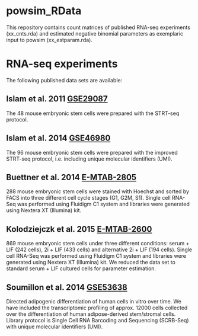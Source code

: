 
<!-- README.md is generated from README.Rmd. Please edit that file -->
powsim\_RData
=============

This repository contains count matrices of published RNA-seq experiments (xx\_cnts.rda) and estimated negative binomial parameters as exemplaric input to powsim (xx\_estparam.rda).

RNA-seq experiments
===================

The following published data sets are available:

Islam et al. 2011 [GSE29087](https://www.ncbi.nlm.nih.gov/geo/query/acc.cgi?acc=GSE29087)
-----------------------------------------------------------------------------------------

The 48 mouse embryonic stem cells were prepared with the STRT-seq protocol.

Islam et al. 2014 [GSE46980](https://www.ncbi.nlm.nih.gov/geo/query/acc.cgi?acc=GSE46980)
-----------------------------------------------------------------------------------------

The 96 mouse embryonic stem cells were prepared with the improved STRT-seq protocol, i.e. including unique molecular identifiers (UMI).

Buettner et al. 2014 [E-MTAB-2805](http://www.ebi.ac.uk/arrayexpress/experiments/E-MTAB-2805/)
----------------------------------------------------------------------------------------------

288 mouse embryonic stem cells were stained with Hoechst and sorted by FACS into three different cell cycle stages (G1, G2M, S1). Single cell RNA-Seq was performed using Fluidigm C1 system and libraries were generated using Nextera XT (Illumina) kit.

Kolodziejczk et al. 2015 [E-MTAB-2600](https://www.ebi.ac.uk/arrayexpress/experiments/E-MTAB-2600/)
---------------------------------------------------------------------------------------------------

869 mouse embryonic stem cells under three different conditions: serum + LIF (242 cells), 2i + LIF (433 cells) and alternative 2i + LIF (194 cells). Single cell RNA-Seq was performed using Fluidigm C1 system and libraries were generated using Nextera XT (Illumina) kit. We reduced the data set to standard serum + LIF cultured cells for parameter estimation.

Soumillon et al. 2014 [GSE53638](https://www.ncbi.nlm.nih.gov/geo/query/acc.cgi?acc=GSE53638)
---------------------------------------------------------------------------------------------

Directed adipogenic differentiation of human cells in vitro over time. We have included the transcriptomic profiling of approx. 12000 cells collected over the differentiation of human adipose-derived stem/stromal cells. Library protocol is Single Cell RNA Barcoding and Sequencing (SCRB-Seq) with unique molecular identifiers (UMI).
